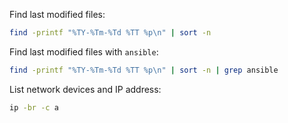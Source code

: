 Find last modified files:
```bash
find -printf "%TY-%Tm-%Td %TT %p\n" | sort -n
```

Find last modified files with `ansible`:
```bash
find -printf "%TY-%Tm-%Td %TT %p\n" | sort -n | grep ansible
```

List network devices and IP address:
```bash
ip -br -c a
```
